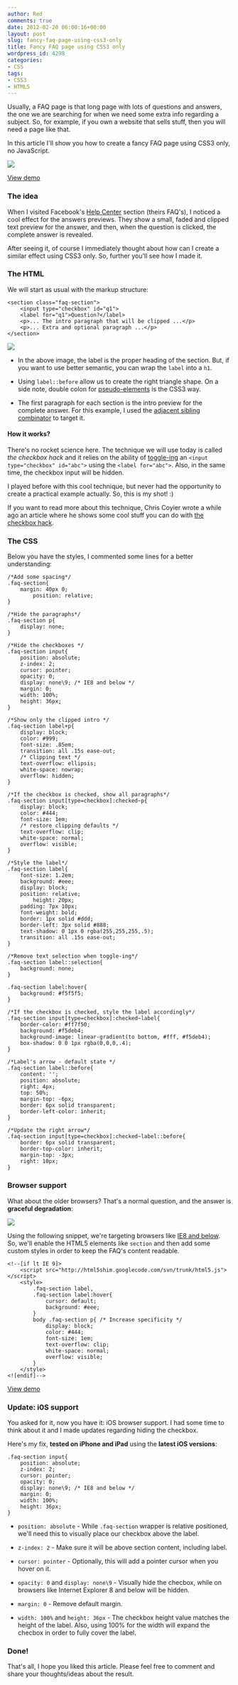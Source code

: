 ```yaml
---
author: Red
comments: true
date: 2012-02-20 06:00:16+00:00
layout: post
slug: fancy-faq-page-using-css3-only
title: Fancy FAQ page using CSS3 only
wordpress_id: 4298
categories:
- CSS
tags:
- CSS3
- HTML5
---
```


Usually, a FAQ page is that long page with lots of questions and answers, the one we are searching for when we need some extra info regarding a subject. So, for example, if you own a website that sells stuff, then you will need a page like that.

In this article I'll show you how to create a fancy FAQ page using CSS3 only, no JavaScript.

![](http://www.red-team-design.com/wp-content/uploads/2012/02/css3-faq-page.png)

<!-- more -->




[View demo](http://www.red-team-design.com/wp-content/uploads/2012/02/fancy-faq-page-using-css3-only-demo.html)






### The idea


When I visited Facebook's [Help Center](https://www.facebook.com/help/privacy/sharing-choices) section (theirs FAQ's), I noticed a cool effect for the answers previews. They show a small, faded and clipped text preview for the answer, and then, when the question is clicked, the complete answer is revealed.

After seeing it, of course I immediately thought about how can I create a similar effect using CSS3 only. So, further you'll see how I made it.



### The HTML


We will start as usual with the markup structure:


    
    
    <section class="faq-section">
        <input type="checkbox" id="q1">
        <label for="q1">Question?</label>           
        <p>... The intro paragraph that will be clipped ...</p>
        <p>... Extra and optional paragraph ...</p>   
    </section>
    



![](http://www.red-team-design.com/wp-content/uploads/2012/02/fancy-faq-page-using-css3-only-markup.png)




	
  * In the above image, the label is the proper heading of the section. But, if you want to use better semantic, you can wrap the `label` into a `h1`.

	
  * Using `label::before` allow us to create the right triangle shape. On a side note, double colon for [pseudo-elements](http://www.red-team-design.com/before-after-pseudo-elements) is the CSS3 way.

	
  * The first paragraph for each section is the intro preview for the complete answer. For this example, I used the [adjacent sibling combinator](http://www.w3.org/TR/css3-selectors/#adjacent-sibling-combinators) to target it.





#### How it works?


There's no rocket science here. The technique we will use today is called _the checkbox hack_ and it relies on the ability of [toggle-ing](http://www.red-team-design.com/web-usability-tips-for-your-website) an `<input type="checkbox" id="abc">` using the `<label for="abc">`. Also, in the same time, the checkbox input will be hidden.

I played before with this cool technique, but never had the opportunity to create a practical example actually. So, this is my shot! :)

If you want to read more about this technique, Chris Coyier wrote a while ago an article where he shows some cool stuff you can do with [the checkbox hack](http://css-tricks.com/the-checkbox-hack/).



### The CSS


Below you have the styles, I commented some lines for a better understanding:


    
    
    /*Add some spacing*/
    .faq-section{
    	margin: 40px 0;
            position: relative;
    }
    
    /*Hide the paragraphs*/
    .faq-section p{
    	display: none;
    }	
    
    /*Hide the checkboxes */
    .faq-section input{
    	position: absolute;
    	z-index: 2;
    	cursor: pointer;
    	opacity: 0;			
    	display: none\9; /* IE8 and below */
    	margin: 0;			
    	width: 100%;
    	height: 36px;
    }
    
    /*Show only the clipped intro */
    .faq-section label+p{
    	display: block;	
    	color: #999;
    	font-size: .85em;
    	transition: all .15s ease-out;
    	/* Clipping text */
    	text-overflow: ellipsis;
    	white-space: nowrap;
    	overflow: hidden;						
    }
    
    /*If the checkbox is checked, show all paragraphs*/
    .faq-section input[type=checkbox]:checked~p{
    	display: block;
    	color: #444;
    	font-size: 1em;
    	/* restore clipping defaults */
    	text-overflow: clip; 
    	white-space: normal;
    	overflow: visible;	
    }
    
    /*Style the label*/
    .faq-section label{
    	font-size: 1.2em;
    	background: #eee;
    	display: block;
    	position: relative;
            height: 20px;
    	padding: 7px 10px;
    	font-weight: bold;
    	border: 1px solid #ddd;
    	border-left: 3px solid #888;
    	text-shadow: 0 1px 0 rgba(255,255,255,.5);
    	transition: all .15s ease-out;			
    }
    
    /*Remove text selection when toggle-ing*/
    .faq-section label::selection{
    	background: none;
    }
    
    .faq-section label:hover{
    	background: #f5f5f5;
    }
    
    /*If the checkbox is checked, style the label accordingly*/
    .faq-section input[type=checkbox]:checked~label{
    	border-color: #ff7f50;			
    	background: #f5deb4;
    	background-image: linear-gradient(to bottom, #fff, #f5deb4);
    	box-shadow: 0 0 1px rgba(0,0,0,.4);				
    }
    
    /*Label's arrow - default state */
    .faq-section label::before{
    	content: '';
    	position: absolute;
    	right: 4px;
    	top: 50%;
    	margin-top: -6px;
    	border: 6px solid transparent;
    	border-left-color: inherit;	
    }
    
    /*Update the right arrow*/
    .faq-section input[type=checkbox]:checked~label::before{
    	border: 6px solid transparent;
    	border-top-color: inherit;
    	margin-top: -3px;
    	right: 10px;	
    }
    





### Browser support


What about the older browsers? That's a normal question, and the answer is **graceful degradation**:

![](http://www.red-team-design.com/wp-content/uploads/2012/02/fancy-faq-page-graceful-degradation.png)

Using the following snippet, we're targeting browsers like [IE8 and below](http://www.red-team-design.com/how-to-solve-common-ie-bugs). So, we'll enable the HTML5 elements like `section` and then add some custom styles in order to keep the FAQ's content readable.


    
    
    <!--[if lt IE 9]>
        <script src="http://html5shim.googlecode.com/svn/trunk/html5.js"></script>
        <style>
    		.faq-section label,
    		.faq-section label:hover{
    			cursor: default;
    			background: #eee;
    		}        
    		body .faq-section p{ /* Increase specificity */
    			display: block;
    			color: #444;
    			font-size: 1em;
    			text-overflow: clip; 
    			white-space: normal;
    			overflow: visible;				
    		}
        </style>
    <![endif]--> 
    






[View demo](http://www.red-team-design.com/wp-content/uploads/2012/02/fancy-faq-page-using-css3-only-demo.html)






### Update: i0S support



You asked for it, now you have it: iOS browser support. I had some time to think about it and I made updates regarding hiding the checkbox.

Here's my fix, **tested on iPhone and iPad** using the **latest iOS versions**:


    
    
    .faq-section input{
    	position: absolute; 
    	z-index: 2;
    	cursor: pointer;
    	opacity: 0;			
    	display: none\9; /* IE8 and below */
    	margin: 0;			
    	width: 100%;
    	height: 36px;
    }
    






	
  * `position: absolute` - While `.faq-section` wrapper is relative positioned, we'll need this to visually place our checkbox above the label.

	
  * `z-index: 2` - Make sure it will be above section content, including label.

	
  * `cursor: pointer` - Optionally, this will add a pointer cursor when you hover on it.

	
  * `opacity: 0` and `display: none\9` - Visually hide the checbox, while on browsers like Internet Explorer 8 and below will be hidden.

	
  * `margin: 0` - Remove default margin.

	
  * `width: 100%` and `height: 36px` - The checkbox height value matches the height of the label. Also, using 100% for the width will expand the checbox in order to fully cover the label.





### Done!


That's all, I hope you liked this article. Please feel free to comment and share your thoughts/ideas about the result.
